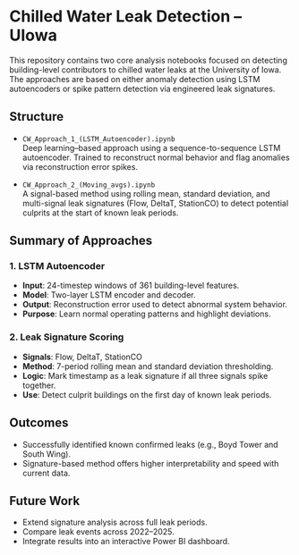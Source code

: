 # Chilled Water Leak Detection – UIowa

This repository contains two core analysis notebooks focused on detecting building-level contributors to chilled water leaks at the University of Iowa. The approaches are based on either anomaly detection using LSTM autoencoders or spike pattern detection via engineered leak signatures.

## Structure

- `CW_Approach_1_(LSTM_Autoencoder).ipynb`  
  Deep learning–based approach using a sequence-to-sequence LSTM autoencoder. Trained to reconstruct normal behavior and flag anomalies via reconstruction error spikes.

- `CW_Approach_2_(Moving_avgs).ipynb`  
  A signal-based method using rolling mean, standard deviation, and multi-signal leak signatures (Flow, DeltaT, StationCO) to detect potential culprits at the start of known leak periods.

## Summary of Approaches

### 1. LSTM Autoencoder
- **Input**: 24-timestep windows of 361 building-level features.
- **Model**: Two-layer LSTM encoder and decoder.
- **Output**: Reconstruction error used to detect abnormal system behavior.
- **Purpose**: Learn normal operating patterns and highlight deviations.

### 2. Leak Signature Scoring
- **Signals**: Flow, DeltaT, StationCO
- **Method**: 7-period rolling mean and standard deviation thresholding.
- **Logic**: Mark timestamp as a leak signature if all three signals spike together.
- **Use**: Detect culprit buildings on the first day of known leak periods.

## Outcomes
- Successfully identified known confirmed leaks (e.g., Boyd Tower and South Wing).
- Signature-based method offers higher interpretability and speed with current data.

## Future Work
- Extend signature analysis across full leak periods.
- Compare leak events across 2022–2025.
- Integrate results into an interactive Power BI dashboard.

